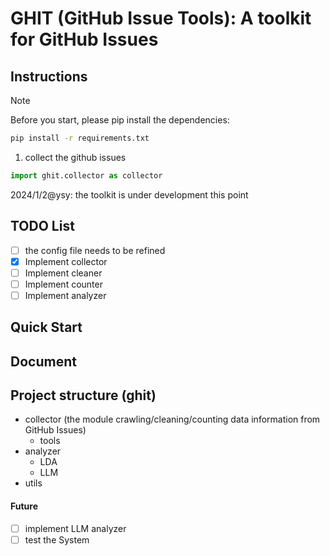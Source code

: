 # GHIT (GitHub Issue Tools): A toolkit for GitHub Issues

## Instructions
> [!Note] 
>
> Before you start, please pip install the dependencies:
> ```bash
> pip install -r requirements.txt
>```

1. collect the github issues
```python
import ghit.collector as collector
```



2024/1/2@ysy: the toolkit is under development this point
## TODO List
- [ ] the config file needs to be refined
- [x] Implement collector
- [ ] Implement cleaner
- [ ] Implement counter
- [ ] Implement analyzer

## Quick Start


## Document

## Project structure (ghit)
* collector (the module crawling/cleaning/counting data information from GitHub Issues)
  * tools
* analyzer
  * LDA
  * LLM
* utils


#### Future
- [ ] implement LLM analyzer
- [ ] test the System